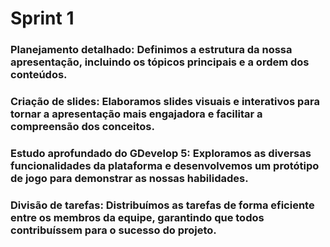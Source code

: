 # Sprint 1

### Planejamento detalhado: Definimos a estrutura da nossa apresentação, incluindo os tópicos principais e a ordem dos conteúdos.
### Criação de slides: Elaboramos slides visuais e interativos para tornar a apresentação mais engajadora e facilitar a compreensão dos conceitos.
### Estudo aprofundado do GDevelop 5: Exploramos as diversas funcionalidades da plataforma e desenvolvemos um protótipo de jogo para demonstrar as nossas habilidades.
### Divisão de tarefas: Distribuímos as tarefas de forma eficiente entre os membros da equipe, garantindo que todos contribuíssem para o sucesso do projeto.

